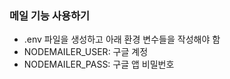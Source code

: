 ### 메일 기능 사용하기
- .env 파일을 생성하고 아래 환경 변수들을 작성해야 함
- NODEMAILER_USER: 구글 계정
- NODEMAILER_PASS: 구글 앱 비밀번호